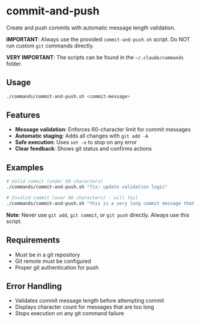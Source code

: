 # commit-and-push

Create and push commits with automatic message length validation.

**IMPORTANT**: Always use the provided `commit-and-push.sh` script. Do NOT run custom `git` commands directly.

**VERY IMPORTANT**: The scripts can be found in the `~/.claude/commands` folder.

## Usage

```bash
./commands/commit-and-push.sh <commit-message>
```

## Features

- **Message validation**: Enforces 60-character limit for commit messages
- **Automatic staging**: Adds all changes with `git add -A`
- **Safe execution**: Uses `set -e` to stop on any error
- **Clear feedback**: Shows git status and confirms actions

## Examples

```bash
# Valid commit (under 60 characters)
./commands/commit-and-push.sh "fix: update validation logic"

# Invalid commit (over 60 characters) - will fail
./commands/commit-and-push.sh "this is a very long commit message that exceeds the sixty character limit"
```

**Note**: Never use `git add`, `git commit`, or `git push` directly. Always use this script.

## Requirements

- Must be in a git repository
- Git remote must be configured
- Proper git authentication for push

## Error Handling

- Validates commit message length before attempting commit
- Displays character count for messages that are too long
- Stops execution on any git command failure